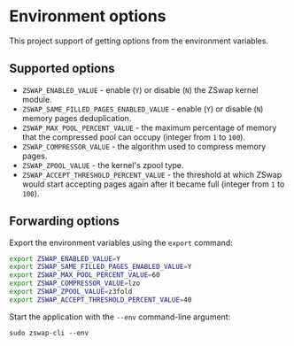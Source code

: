 # Environment options

This project support of getting options from the environment variables.

## Supported options

  * `ZSWAP_ENABLED_VALUE` - enable (`Y`) or disable (`N`) the ZSwap kernel module.
  * `ZSWAP_SAME_FILLED_PAGES_ENABLED_VALUE` - enable (`Y`) or disable (`N`) memory pages deduplication.
  * `ZSWAP_MAX_POOL_PERCENT_VALUE` - the maximum percentage of memory that the compressed pool can occupy (integer from `1` to `100`).
  * `ZSWAP_COMPRESSOR_VALUE` - the algorithm used to compress memory pages.
  * `ZSWAP_ZPOOL_VALUE` - the kernel's zpool type.
  * `ZSWAP_ACCEPT_THRESHOLD_PERCENT_VALUE` - the threshold at which ZSwap would start accepting pages again after it became full (integer from `1` to `100`).

## Forwarding options

Export the environment variables using the `export` command:

```bash
export ZSWAP_ENABLED_VALUE=Y
export ZSWAP_SAME_FILLED_PAGES_ENABLED_VALUE=Y
export ZSWAP_MAX_POOL_PERCENT_VALUE=60
export ZSWAP_COMPRESSOR_VALUE=lzo
export ZSWAP_ZPOOL_VALUE=z3fold
export ZSWAP_ACCEPT_THRESHOLD_PERCENT_VALUE=40
```

Start the application with the `--env` command-line argument:

```
sudo zswap-cli --env
```
